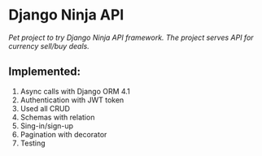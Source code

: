 # Django Ninja API

*Pet project to try Django Ninja API framework. The project serves API for currency sell/buy deals.*

## Implemented:
 1. Async calls with Django ORM 4.1
 2. Authentication with JWT token
 3. Used all CRUD
 4. Schemas with relation
 5. Sing-in/sign-up
 6. Pagination with decorator
 7. Testing
